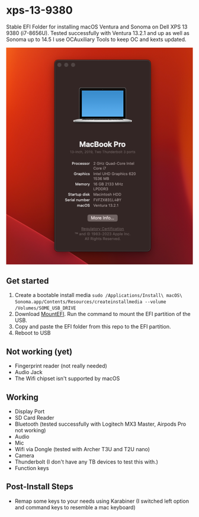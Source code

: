 # xps-13-9380

Stable EFI Folder for installing macOS Ventura and Sonoma on Dell XPS 13 9380 (i7-8656U).
Tested successfully with Ventura 13.2.1 and up as well as Sonoma up to 14.5
I use OCAuxiliary Tools to keep OC and kexts updated.

![preview](https://github.com/vardumper/xps-13-9380/blob/main/preview.png?raw=true)

## Get started
1. Create a bootable install media `sudo /Applications/Install\ macOS\ Sonoma.app/Contents/Resources/createinstallmedia --volume /Volumes/SOME_USB_DRIVE`
2. Download [MountEFI](https://github.com/corpnewt/MountEFI). Run the command to mount the EFI partition of the USB.
3. Copy and paste the EFI folder from this repo to the EFI partition.
4. Reboot to USB  

## Not working (yet)

- Fingerprint reader (not really needed)
- Audio Jack
- The Wifi chipset isn't supported by macOS


## Working

- Display Port
- SD Card Reader
- Bluetooth (tested successfully with Logitech MX3 Master, Airpods Pro not working)
- Audio
- Mic
- Wifi via Dongle (tested with Archer T3U and T2U nano)
- Camera
- Thunderbolt (I don't have any TB devices to test this with.)
- Function keys

## Post-Install Steps

- Remap some keys to your needs using Karabiner (I switched left option and command keys to resemble a mac keyboard)
